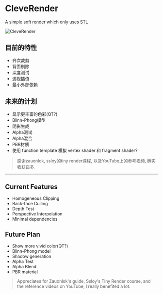 # CleveRender

A simple soft render which only uses STL 

![CleveRender](https://media.giphy.com/media/B4xtT2xoJrUxXndD5r/giphy.gif) 

## 目前的特性

* 齐次裁剪
* 背面剔除
* 深度测试
* 透视插值
* 最小外部依赖

## 未来的计划

* 显示更丰富的色彩(QT?)
* Blinn-Phong模型
* 阴影生成
* Alpha测试
* Alpha混合
* PBR材质
* 使用 function template 模拟 vertex shader 和 fragment shader?

> 感谢zauonlok, ssloy的tiny render课程, 以及YouTube上的参考视频, 确实收获良多.

***

## Current Features

* Homogeneous Clipping
* Back-face Culling
* Depth Test
* Perspective Interpolation
* Minimal dependencies

## Future Plan

* Show more vivid color(QT?)
* Blinn-Phong model
* Shadow generation
* Alpha Test
* Alpha Blend
* PBR material

> Appreciates for Zauonlok's guide, Ssloy's Tiny Render course, and the reference videos on YouTube, I really benefited a lot.
